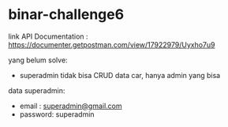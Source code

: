 # binar-challenge6

link API Documentation : https://documenter.getpostman.com/view/17922979/Uyxho7u9

yang belum solve:
- superadmin tidak bisa CRUD data car, hanya admin yang bisa

data superadmin:
- email : superadmin@gmail.com
- password: superadmin
